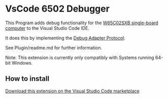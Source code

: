 # VsCode 6502 Debugger

This Program adds debug functionality for the [W65C02SXB single-board computer](https://wdc65xx.com/Single-Board-Computers/w65c02sxb/) to the Visual Studio Code IDE.

It does this by implementing the [Debug Adapter Protocol](https://microsoft.github.io/debug-adapter-protocol/).

See Plugin/readme.md for further information.

Note: This extension is currently only compatibly with Systems running 64-bit Windows. 

## How to install

[Download this extension on the Visual Studio Code marketplace](https://marketplace.visualstudio.com/items?itemName=JanFrederick.wdcmon6502debugger)